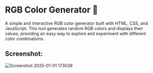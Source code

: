 # RGB Color Generator 🎨

A simple and interactive RGB color generator built with HTML, CSS, and JavaScript. This tool generates random RGB colors and displays their values, providing an easy way to explore and experiment with different color combinations.

## Screenshot:
![Screenshot 2025-01-01 173039](https://github.com/user-attachments/assets/696495db-5272-495f-ba75-e48112b43c55)
